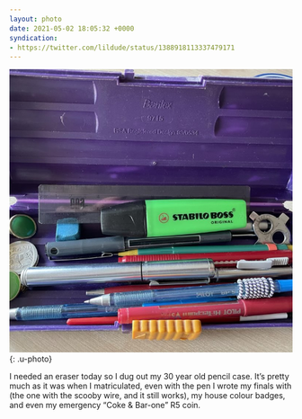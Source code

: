 ```yaml
---
layout: photo
date: 2021-05-02 18:05:32 +0000
syndication:
- https://twitter.com/lildude/status/1388918113337479171
---
```


![](/img/41101d7618cc.jpeg){: .u-photo}
 
I needed an eraser today so I dug out my 30 year old pencil case. It’s pretty much as it was when I matriculated, even with the pen I wrote my finals with (the one with the scooby wire, and it still works), my house colour badges, and even my emergency “Coke & Bar-one” R5 coin.
